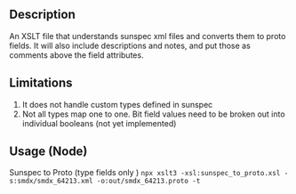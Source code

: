 ## Description
An XSLT file that understands sunspec xml files and converts them to proto fields. It will also include descriptions and notes, and put those as comments above the field attributes.

## Limitations
1. It does not handle custom types defined in sunspec
2. Not all types map one to one. Bit field values need to be broken out into individual booleans (not yet implemented)


## Usage (Node)

Sunspec to Proto (type fields only )
`npx xslt3 -xsl:sunspec_to_proto.xsl -s:smdx/smdx_64213.xml -o:out/smdx_64213.proto -t`
